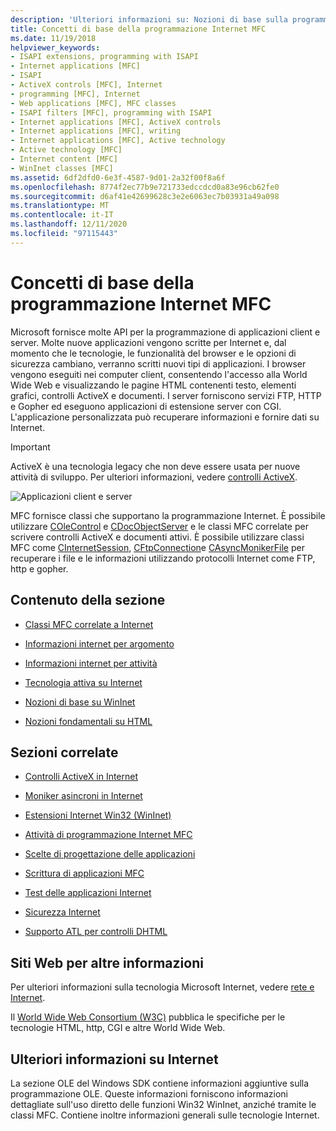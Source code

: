 ```yaml
---
description: 'Ulteriori informazioni su: Nozioni di base sulla programmazione Internet MFC'
title: Concetti di base della programmazione Internet MFC
ms.date: 11/19/2018
helpviewer_keywords:
- ISAPI extensions, programming with ISAPI
- Internet applications [MFC]
- ISAPI
- ActiveX controls [MFC], Internet
- programming [MFC], Internet
- Web applications [MFC], MFC classes
- ISAPI filters [MFC], programming with ISAPI
- Internet applications [MFC], ActiveX controls
- Internet applications [MFC], writing
- Internet applications [MFC], Active technology
- Active technology [MFC]
- Internet content [MFC]
- WinInet classes [MFC]
ms.assetid: 6df2dfd0-6e3f-4587-9d01-2a32f00f8a6f
ms.openlocfilehash: 8774f2ec77b9e721733edccdcd0a83e96cb62fe0
ms.sourcegitcommit: d6af41e42699628c3e2e6063ec7b03931a49a098
ms.translationtype: MT
ms.contentlocale: it-IT
ms.lasthandoff: 12/11/2020
ms.locfileid: "97115443"
---
```

# <a name="mfc-internet-programming-basics"></a>Concetti di base della programmazione Internet MFC

Microsoft fornisce molte API per la programmazione di applicazioni client e server. Molte nuove applicazioni vengono scritte per Internet e, dal momento che le tecnologie, le funzionalità del browser e le opzioni di sicurezza cambiano, verranno scritti nuovi tipi di applicazioni. I browser vengono eseguiti nei computer client, consentendo l'accesso alla World Wide Web e visualizzando le pagine HTML contenenti testo, elementi grafici, controlli ActiveX e documenti. I server forniscono servizi FTP, HTTP e Gopher ed eseguono applicazioni di estensione server con CGI. L'applicazione personalizzata può recuperare informazioni e fornire dati su Internet.

>[!IMPORTANT]
> ActiveX è una tecnologia legacy che non deve essere usata per nuove attività di sviluppo. Per ulteriori informazioni, vedere [controlli ActiveX](activex-controls.md).

![Applicazioni client e server](../mfc/media/vc38bq1.gif "Applicazioni client e server")

MFC fornisce classi che supportano la programmazione Internet. È possibile utilizzare [COleControl](reference/colecontrol-class.md) e [CDocObjectServer](reference/cdocobjectserver-class.md) e le classi MFC correlate per scrivere controlli ActiveX e documenti attivi. È possibile utilizzare classi MFC come [CInternetSession](reference/cinternetsession-class.md), [CFtpConnection](reference/cftpconnection-class.md)e [CAsyncMonikerFile](reference/casyncmonikerfile-class.md) per recuperare i file e le informazioni utilizzando protocolli Internet come FTP, http e gopher.

## <a name="in-this-section"></a>Contenuto della sezione

- [Classi MFC correlate a Internet](internet-related-mfc-classes.md)

- [Informazioni internet per argomento](internet-information-by-topic.md)

- [Informazioni internet per attività](internet-information-by-task.md)

- [Tecnologia attiva su Internet](active-technology-on-the-internet.md)

- [Nozioni di base su WinInet](wininet-basics.md)

- [Nozioni fondamentali su HTML](html-basics.md)

## <a name="related-sections"></a>Sezioni correlate

- [Controlli ActiveX in Internet](activex-controls-on-the-internet.md)

- [Moniker asincroni in Internet](asynchronous-monikers-on-the-internet.md)

- [Estensioni Internet Win32 (WinInet)](win32-internet-extensions-wininet.md)

- [Attività di programmazione Internet MFC](mfc-internet-programming-tasks.md)

- [Scelte di progettazione delle applicazioni](application-design-choices.md)

- [Scrittura di applicazioni MFC](writing-mfc-applications.md)

- [Test delle applicazioni Internet](testing-internet-applications.md)

- [Sicurezza Internet](internet-security-cpp.md)

- [Supporto ATL per controlli DHTML](../atl/atl-support-for-dhtml-controls.md)

## <a name="websites-for-more-information"></a><a name="_core_web_sites_for_more_information"></a> Siti Web per altre informazioni

Per ulteriori informazioni sulla tecnologia Microsoft Internet, vedere [rete e Internet](/windows/win32/networking).

Il [World Wide Web Consortium (W3C)](https://go.microsoft.com/fwlink/p/?linkid=37125) pubblica le specifiche per le tecnologie HTML, http, CGI e altre World Wide Web.

## <a name="more-internet-help"></a><a name="_core_more_internet_help"></a> Ulteriori informazioni su Internet

La sezione OLE del Windows SDK contiene informazioni aggiuntive sulla programmazione OLE. Queste informazioni forniscono informazioni dettagliate sull'uso diretto delle funzioni Win32 WinInet, anziché tramite le classi MFC. Contiene inoltre informazioni generali sulle tecnologie Internet.
